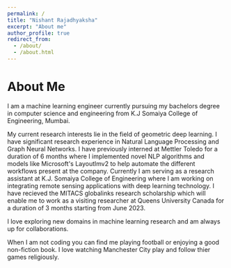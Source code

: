 ```yaml
---
permalink: /
title: "Nishant Rajadhyaksha"
excerpt: "About me"
author_profile: true
redirect_from: 
  - /about/
  - /about.html
---
```


About Me
======
I am a machine learning engineer currently pursuing my bachelors degree in computer science and engineering from K.J Somaiya College of Engineering, Mumbai.

My current research interests lie in the field of geometric deep learning. I have significant research experience in Natural Language Processing and Graph Neural Networks. I have previously interned at Mettler Toledo for a duration of 6 months where I implemented novel NLP algorithms and models like Microsoft's Layoutlmv2 to help automate the different workflows present at the company. Currently I am serving as a research assistant at K.J. Somaiya College of Engineering where I am working on integrating remote sensing applications with deep learning technology. I have recieved the MITACS globalinks research scholarship which will enable me to work as a visiting researcher at Queens University Canada for a duration of 3 months starting from June 2023.

I love exploring new domains in machine learning research and am always up for collaborations.

When I am not coding you can find me playing football or enjoying a good non-fiction book. I love watching Manchester City play and follow thier games religiously.


